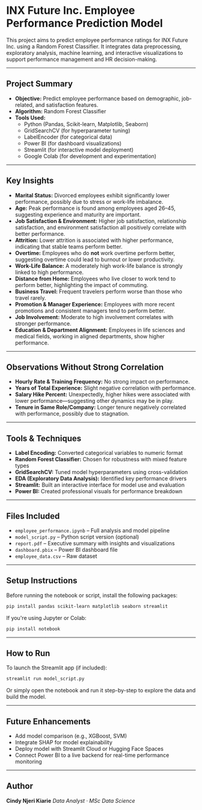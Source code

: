 # INX Future Inc. Employee Performance Prediction Model

This project aims to predict employee performance ratings for INX Future Inc. using a Random Forest Classifier. It integrates data preprocessing, exploratory analysis, machine learning, and interactive visualizations to support performance management and HR decision-making.

---

## Project Summary

- **Objective:** Predict employee performance based on demographic, job-related, and satisfaction features.
- **Algorithm:** Random Forest Classifier
- **Tools Used:**  
  - Python (Pandas, Scikit-learn, Matplotlib, Seaborn)  
  - GridSearchCV (for hyperparameter tuning)  
  - LabelEncoder (for categorical data)  
  - Power BI (for dashboard visualizations)  
  - Streamlit (for interactive model deployment)  
  - Google Colab (for development and experimentation)  

---

## Key Insights

- **Marital Status:** Divorced employees exhibit significantly lower performance, possibly due to stress or work-life imbalance.  
- **Age:** Peak performance is found among employees aged 26–45, suggesting experience and maturity are important.  
- **Job Satisfaction & Environment:** Higher job satisfaction, relationship satisfaction, and environment satisfaction all positively correlate with better performance.  
- **Attrition:** Lower attrition is associated with higher performance, indicating that stable teams perform better.  
- **Overtime:** Employees who do **not** work overtime perform better, suggesting overtime could lead to burnout or lower productivity.  
- **Work-Life Balance:** A moderately high work-life balance is strongly linked to high performance.  
- **Distance from Home:** Employees who live closer to work tend to perform better, highlighting the impact of commuting.  
- **Business Travel:** Frequent travelers perform worse than those who travel rarely.  
- **Promotion & Manager Experience:** Employees with more recent promotions and consistent managers tend to perform better.  
- **Job Involvement:** Moderate to high involvement correlates with stronger performance.  
- **Education & Department Alignment:** Employees in life sciences and medical fields, working in aligned departments, show higher performance.  

---

## Observations Without Strong Correlation

- **Hourly Rate & Training Frequency:** No strong impact on performance.  
- **Years of Total Experience:** Slight negative correlation with performance.  
- **Salary Hike Percent:** Unexpectedly, higher hikes were associated with lower performance—suggesting other dynamics may be in play.  
- **Tenure in Same Role/Company:** Longer tenure negatively correlated with performance, possibly due to stagnation.  

---

## Tools & Techniques

- **Label Encoding:** Converted categorical variables to numeric format  
- **Random Forest Classifier:** Chosen for robustness with mixed feature types  
- **GridSearchCV:** Tuned model hyperparameters using cross-validation  
- **EDA (Exploratory Data Analysis):** Identified key performance drivers  
- **Streamlit:** Built an interactive interface for model use and evaluation  
- **Power BI:** Created professional visuals for performance breakdown  

---

## Files Included

- `employee_performance.ipynb` – Full analysis and model pipeline  
- `model_script.py` – Python script version (optional)  
- `report.pdf` – Executive summary with insights and visualizations  
- `dashboard.pbix` – Power BI dashboard file  
- `employee_data.csv` – Raw dataset  

---

## Setup Instructions

Before running the notebook or script, install the following packages:

```bash
pip install pandas scikit-learn matplotlib seaborn streamlit
````

If you're using Jupyter or Colab:

```bash
pip install notebook
```

---

## How to Run

To launch the Streamlit app (if included):

```bash
streamlit run model_script.py
```

Or simply open the notebook and run it step-by-step to explore the data and build the model.

---

## Future Enhancements

* Add model comparison (e.g., XGBoost, SVM)
* Integrate SHAP for model explainability
* Deploy model with Streamlit Cloud or Hugging Face Spaces
* Connect Power BI to a live backend for real-time performance monitoring

---

## Author

**Cindy Njeri Kiarie**
*Data Analyst · MSc Data Science*

